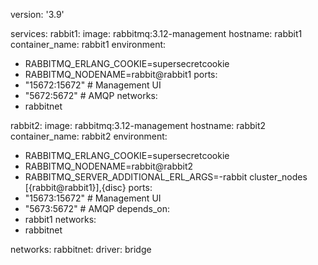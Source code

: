 version: '3.9'

services:
rabbit1:
image: rabbitmq:3.12-management
hostname: rabbit1
container_name: rabbit1
environment:
- RABBITMQ_ERLANG_COOKIE=supersecretcookie
- RABBITMQ_NODENAME=rabbit@rabbit1
ports:
- "15672:15672"  # Management UI
- "5672:5672"    # AMQP
networks:
- rabbitnet

rabbit2:
image: rabbitmq:3.12-management
hostname: rabbit2
container_name: rabbit2
environment:
- RABBITMQ_ERLANG_COOKIE=supersecretcookie
- RABBITMQ_NODENAME=rabbit@rabbit2
- RABBITMQ_SERVER_ADDITIONAL_ERL_ARGS=-rabbit cluster_nodes [{rabbit@rabbit1}],{disc}
ports:
- "15673:15672"  # Management UI
- "5673:5672"    # AMQP
depends_on:
- rabbit1
networks:
- rabbitnet

networks:
rabbitnet:
driver: bridge